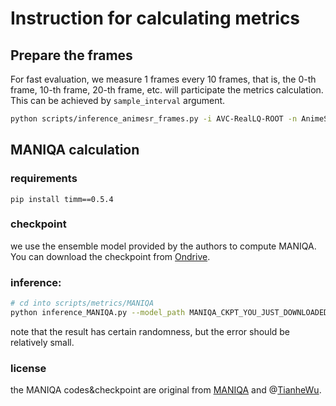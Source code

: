 # Instruction for calculating metrics

## Prepare the frames
For fast evaluation, we measure 1 frames every 10 frames, that is, the 0-th frame, 10-th frame, 20-th frame, etc. will participate the metrics calculation.
This can be achieved by `sample_interval` argument.
```bash
python scripts/inference_animesr_frames.py -i AVC-RealLQ-ROOT -n AnimeSR_v1-PaperModel --expname animesr_v1_si10 --sample_interval 10
```

## MANIQA calculation
### requirements
`pip install timm==0.5.4`
### checkpoint
we use the ensemble model provided by the authors to compute MANIQA. You can download the checkpoint from [Ondrive](https://1drv.ms/u/s!Akkg8_btnkS7mU7eb_dFDHkW05B2?e=G922hL).
### inference:
```bash
# cd into scripts/metrics/MANIQA
python inference_MANIQA.py --model_path MANIQA_CKPT_YOU_JUST_DOWNLOADED --input_dir ../../../results/animesr_v1_si10/frames --output_dir output/ensemble_attentionIQA2_finetune_e2/AnimeSR_v1_si10
```
note that the result has certain randomness, but the error should be relatively small.
### license
the MANIQA codes&checkpoint are original from [MANIQA](https://github.com/IIGROUP/MANIQA) and @[TianheWu](https://github.com/TianheWu).
